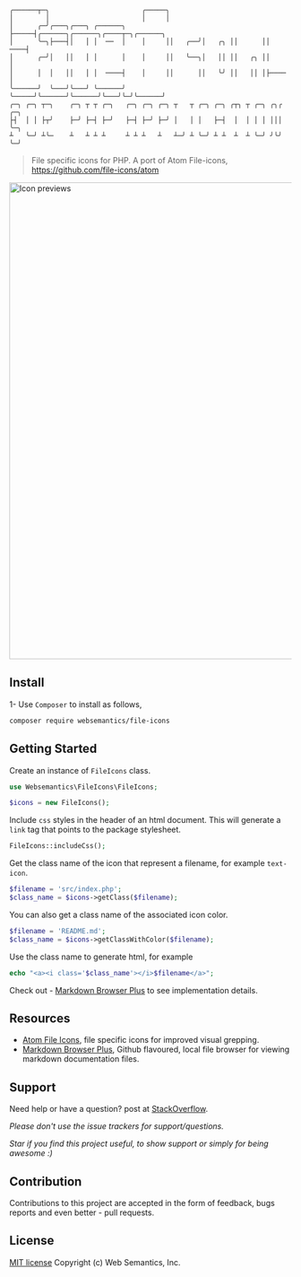 ```
╭──────┬─╮                       ╭─────╮
│        │                       │     │
│      ╭─╯╭───╮╭───╮ ╭──────╮    ├─────┤╭──────╮╭──────╮╭────┬─╮╭──────╮
│      ╰─╮├───┤│   │ │  ──  │    │     ││   ╭──╯│   ╭╮ ││      ││  ────┤
│      ╭─╯│   ││   │ │      │    │     ││   ╰──╮│   ││ ││   ╭╮ ││      │
│      │  │   ││   │ │  ────┤    │     ││      ││   ╰╯ ││   ││ │├────  │
╰──────╯  ╰───╯╰───╯ ╰──────╯    ╰─────╯╰──────╯╰──────╯╰───╯╰─╯╰──────╯
╭─╮ ╭─╮ ┬─╮    ╭─╮ ┬ ┬ ╭─╮   ╭─╮ ╭─╮ ╭─╮ ┬   ┬ ╭─╮ ╭─╮ ╭┬╮ ┬ ╭─╮ ╭╮╭ ╭─╮
├┤  │ │ ├┬╯    ├─╯ ├─┤ ├─╯   ├─┤ ├─╯ ├─╯ │   │ │   ├─┤  │  │ │ │ │││ ╰─╮
┴   ╰─╯ ┴╰─    ┴   ┴ ┴ ┴     ┴ ┴ ┴   ┴   ┴─╯ ┴ ╰─╯ ┴ ┴  ┴  ┴ ╰─╯ ╯╰╯ ╰─╯
```
> File specific icons for PHP. A port of Atom File-icons, https://github.com/file-icons/atom

<img alt="Icon previews" width="850" src="https://raw.githubusercontent.com/file-icons/atom/6714706f268e257100e03c9eb52819cb97ad570b/preview.png" />

## Install

1- Use `Composer` to install as follows, 

```bash
composer require websemantics/file-icons
```

## Getting Started

Create an instance of `FileIcons` class.

```php
use Websemantics\FileIcons\FileIcons;

$icons = new FileIcons();
```

Include `css` styles in the header of an html document. This will generate a `link` tag that points to the package stylesheet.

```php
FileIcons::includeCss();
```

Get the class name of the icon that represent a filename, for example `text-icon`.

```php
$filename = 'src/index.php';
$class_name = $icons->getClass($filename);
```

You can also get a class name of the associated icon color.

```php
$filename = 'README.md';
$class_name = $icons->getClassWithColor($filename);
```

Use the class name to generate html, for example

```php
echo "<a><i class='$class_name'></i>$filename</a>";
```

Check out - [Markdown Browser Plus](https://github.com/websemantics/markdown-browser-plus) to see implementation details.

## Resources

- [Atom File Icons](https://github.com/file-icons/atom), file specific icons for improved visual grepping.
- [Markdown Browser Plus](https://github.com/websemantics/markdown-browser-plus), Github flavoured, local file browser for viewing markdown documentation files.

## Support

Need help or have a question? post at [StackOverflow](https://stackoverflow.com/questions/tagged/file-icons+websemantics).

*Please don't use the issue trackers for support/questions.*

*Star if you find this project useful, to show support or simply for being awesome :)*

## Contribution

Contributions to this project are accepted in the form of feedback, bugs reports and even better - pull requests.

## License

[MIT license](http://opensource.org/licenses/mit-license.php) Copyright (c) Web Semantics, Inc.